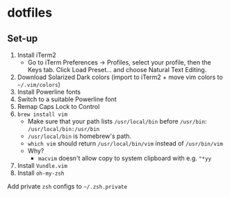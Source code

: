 # dotfiles

## Set-up
1. Install iTerm2
    - Go to iTerm Preferences → Profiles, select your profile, then the Keys tab. Click Load Preset... and choose Natural Text Editing.
2. Download Solarized Dark colors (import to iTerm2 + move vim colors to `~/.vim/colors`)
3. Install Powerline fonts
4. Switch to a suitable Powerline font
5. Remap Caps Lock to Control
6. `brew install vim`
    - Make sure that your path lists `/usr/local/bin` before `/usr/bin`: `/usr/local/bin:/usr/bin`
    - `/usr/local/bin` is homebrew's path.
    - `which vim` should return `/usr/local/bin/vim` instead of `/usr/bin/vim`
    - Why?
        - `macvim` doesn't allow copy to system clipboard with e.g. `"*yy`
7. Install `Vundle.vim`
8. Install `oh-my-zsh`

Add private `zsh` configs to `~/.zsh.private`
